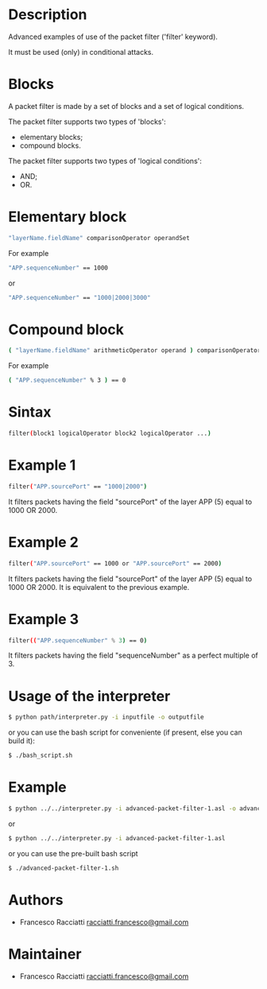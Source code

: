 Description
============
Advanced examples of use of the packet filter ('filter' keyword).

It must be used (only) in conditional attacks.


Blocks
======
A packet filter is made by a set of blocks and a set of logical conditions.

The packet filter supports two types of 'blocks':
 + elementary blocks;
 + compound blocks.

The packet filter supports two types of 'logical conditions':
 + AND;
 + OR.
 
 
Elementary block
================
``` sh
"layerName.fieldName" comparisonOperator operandSet
```

For example
``` sh
"APP.sequenceNumber" == 1000
```

or
``` sh
"APP.sequenceNumber" == "1000|2000|3000"
```


Compound block
==============
``` sh
( "layerName.fieldName" arithmeticOperator operand ) comparisonOperator operandSet
```

For example
``` sh
( "APP.sequenceNumber" % 3 ) == 0
```


Sintax
======
``` sh
filter(block1 logicalOperator block2 logicalOperator ...)
```


Example 1
=========
``` sh
filter("APP.sourcePort" == "1000|2000")
```
It filters packets having the field "sourcePort" of the layer APP (5) equal to 1000 OR 2000.


Example 2
=========
``` sh
filter("APP.sourcePort" == 1000 or "APP.sourcePort" == 2000)
```
It filters packets having the field "sourcePort" of the layer APP (5) equal to 1000 OR 2000.
It is equivalent to the previous example.


Example 3
=========
``` sh
filter(("APP.sequenceNumber" % 3) == 0)
```
It filters packets having the field "sequenceNumber" as a perfect multiple of 3.


Usage of the interpreter
========================
``` sh
$ python path/interpreter.py -i inputfile -o outputfile
```

or you can use the bash script for conveniente (if present, else you can build it):

``` sh
$ ./bash_script.sh
```


Example
=======
``` sh
$ python ../../interpreter.py -i advanced-packet-filter-1.asl -o advanced-packet-filter-1.xml
```

or

``` sh
$ python ../../interpreter.py -i advanced-packet-filter-1.asl
```

or you can use the pre-built bash script

``` sh
$ ./advanced-packet-filter-1.sh
```


Authors
=======
+ Francesco Racciatti  	<racciatti.francesco@gmail.com>


Maintainer
==========
+ Francesco Racciatti	<racciatti.francesco@gmail.com>
